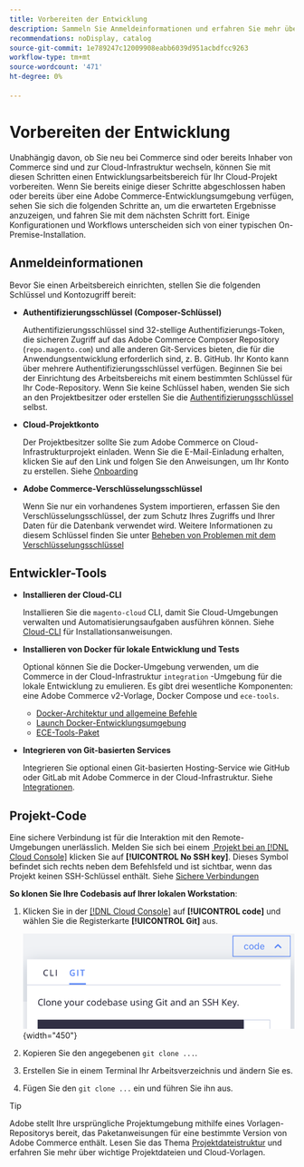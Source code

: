 ```yaml
---
title: Vorbereiten der Entwicklung
description: Sammeln Sie Anmeldeinformationen und erfahren Sie mehr über die Tools, die zum Einrichten eines Entwicklungsarbeitsbereichs für die Verwendung mit Ihrem Commerce in einem Cloud-Infrastrukturprojekt verfügbar sind.
recommendations: noDisplay, catalog
source-git-commit: 1e789247c12009908eabb6039d951acbdfcc9263
workflow-type: tm+mt
source-wordcount: '471'
ht-degree: 0%

---
```


# Vorbereiten der Entwicklung

Unabhängig davon, ob Sie neu bei Commerce sind oder bereits Inhaber von Commerce sind und zur Cloud-Infrastruktur wechseln, können Sie mit diesen Schritten einen Entwicklungsarbeitsbereich für Ihr Cloud-Projekt vorbereiten. Wenn Sie bereits einige dieser Schritte abgeschlossen haben oder bereits über eine Adobe Commerce-Entwicklungsumgebung verfügen, sehen Sie sich die folgenden Schritte an, um die erwarteten Ergebnisse anzuzeigen, und fahren Sie mit dem nächsten Schritt fort. Einige Konfigurationen und Workflows unterscheiden sich von einer typischen On-Premise-Installation.

## Anmeldeinformationen

Bevor Sie einen Arbeitsbereich einrichten, stellen Sie die folgenden Schlüssel und Kontozugriff bereit:

- **Authentifizierungsschlüssel (Composer-Schlüssel)**

  Authentifizierungsschlüssel sind 32-stellige Authentifizierungs-Token, die sicheren Zugriff auf das Adobe Commerce Composer Repository (`repo.magento.com`) und alle anderen Git-Services bieten, die für die Anwendungsentwicklung erforderlich sind, z. B. GitHub. Ihr Konto kann über mehrere Authentifizierungsschlüssel verfügen. Beginnen Sie bei der Einrichtung des Arbeitsbereichs mit einem bestimmten Schlüssel für Ihr Code-Repository. Wenn Sie keine Schlüssel haben, wenden Sie sich an den Projektbesitzer oder erstellen Sie die [Authentifizierungsschlüssel](../cloud-guide/development/authentication-keys.md) selbst.

- **Cloud-Projektkonto**

  Der Projektbesitzer sollte Sie zum Adobe Commerce on Cloud-Infrastrukturprojekt einladen. Wenn Sie die E-Mail-Einladung erhalten, klicken Sie auf den Link und folgen Sie den Anweisungen, um Ihr Konto zu erstellen. Siehe [Onboarding](onboarding.md)

- **Adobe Commerce-Verschlüsselungsschlüssel**

  Wenn Sie nur ein vorhandenes System importieren, erfassen Sie den Verschlüsselungsschlüssel, der zum Schutz Ihres Zugriffs und Ihrer Daten für die Datenbank verwendet wird. Weitere Informationen zu diesem Schlüssel finden Sie unter [Beheben von Problemen mit dem Verschlüsselungsschlüssel](https://experienceleague.adobe.com/docs/commerce-knowledge-base/kb/troubleshooting/miscellaneous/resolve-issues-with-encryption-key.html?lang=de)

## Entwickler-Tools

- **Installieren der Cloud-CLI**

  Installieren Sie die `magento-cloud` CLI, damit Sie Cloud-Umgebungen verwalten und Automatisierungsaufgaben ausführen können. Siehe [Cloud-CLI](../cloud-guide/dev-tools/cloud-cli-overview.md) für Installationsanweisungen.

- **Installieren von Docker für lokale Entwicklung und Tests**

  Optional können Sie die Docker-Umgebung verwenden, um die Commerce in der Cloud-Infrastruktur `integration` -Umgebung für die lokale Entwicklung zu emulieren. Es gibt drei wesentliche Komponenten: eine Adobe Commerce v2-Vorlage, Docker Compose und `ece-tools`.

   - [Docker-Architektur und allgemeine Befehle](../cloud-guide/dev-tools/cloud-docker.md)
   - [Launch Docker-Entwicklungsumgebung](https://developer.adobe.com/commerce/cloud-tools/docker/setup/)
   - [ECE-Tools-Paket](../cloud-guide/dev-tools/package-overview.md)

- **Integrieren von Git-basierten Services**

  Integrieren Sie optional einen Git-basierten Hosting-Service wie GitHub oder GitLab mit Adobe Commerce in der Cloud-Infrastruktur. Siehe [Integrationen](../cloud-guide/integrations/overview.md).

## Projekt-Code

Eine sichere Verbindung ist für die Interaktion mit den Remote-Umgebungen unerlässlich. Melden Sie sich bei einem [&#x200B; Projekt bei an  [!DNL Cloud Console]](https://console.adobecommerce.com) klicken Sie auf **[!UICONTROL No SSH key]**. Dieses Symbol befindet sich rechts neben dem Befehlsfeld und ist sichtbar, wenn das Projekt keinen SSH-Schlüssel enthält. Siehe [Sichere Verbindungen](../cloud-guide/development/secure-connections.md#add-an-ssh-public-key-to-your-account)

**So klonen Sie Ihre Codebasis auf Ihrer lokalen Workstation**:

1. Klicken Sie in der [[!DNL Cloud Console]](https://console.adobecommerce.com) auf **[!UICONTROL code]** und wählen Sie die Registerkarte **[!UICONTROL Git]** aus.

   ![Klonen Sie Ihren Code](../assets/ui-git-code.png){width="450"}

1. Kopieren Sie den angegebenen `git clone ...`.

1. Erstellen Sie in einem Terminal Ihr Arbeitsverzeichnis und ändern Sie es.

1. Fügen Sie den `git clone ...` ein und führen Sie ihn aus.

>[!TIP]
>
>Adobe stellt Ihre ursprüngliche Projektumgebung mithilfe eines Vorlagen-Repositorys bereit, das Paketanweisungen für eine bestimmte Version von Adobe Commerce enthält. Lesen Sie das Thema [Projektdateistruktur](../cloud-guide/project/file-structure.md) und erfahren Sie mehr über wichtige Projektdateien und Cloud-Vorlagen.
